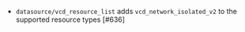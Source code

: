 * `datasource/vcd_resource_list` adds `vcd_network_isolated_v2` to the supported resource types [#636]

